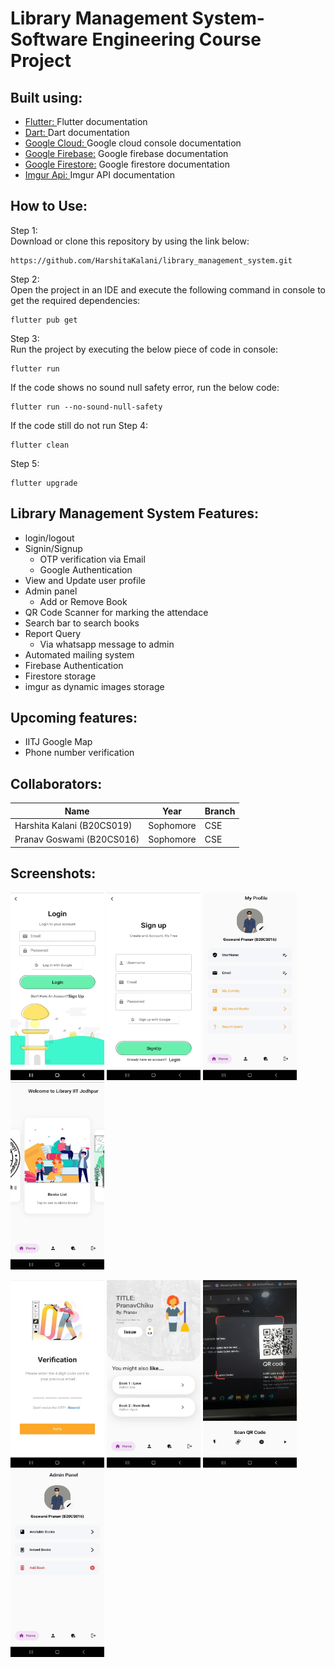 # Library Management System-Software Engineering Course Project 


## Built using:
- [Flutter: ](https://flutter.dev/docs/get-started/codelab) Flutter documentation
- [Dart: ](https://dart.dev/) Dart documentation
- [Google Cloud: ](https://console.cloud.google.com/) Google cloud console documentation
- [Google Firebase:](https://firebase.flutter.dev/docs/overview) Google firebase documentation
- [Google Firestore:](https://firebase.flutter.dev/docs/firestore/usage/) Google firestore documentation 
- [Imgur Api: ](https://imgur.com/) Imgur API documentation
## How to Use:
Step 1: \
Download or clone this repository by using the link below:
```
https://github.com/HarshitaKalani/library_management_system.git
```
Step 2: \
Open the project in an IDE and execute the following command in console to get the required dependencies:
```
flutter pub get
```
Step 3: \
Run the project by executing the below piece of code in console:
```
flutter run
```
If the code shows no sound null safety error, run the below code:
```
flutter run --no-sound-null-safety
```
If the code still do not run
Step 4: 
```
flutter clean
```
Step 5: 
```
flutter upgrade
```
## Library Management System Features:
- login/logout
- Signin/Signup 
  - OTP verification via Email
  - Google Authentication
- View and Update user profile
- Admin panel
  - Add or Remove Book
- QR Code Scanner for marking the attendace
- Search bar to search books
- Report Query
  - Via whatsapp message to admin
- Automated mailing system
- Firebase Authentication
- Firestore storage
- imgur as dynamic images storage
## Upcoming features:
- IITJ Google Map
- Phone number verification
## Collaborators:
| Name | Year | Branch|
| ------------- | ------------- | ------------- |
| Harshita Kalani (B20CS019)  | Sophomore  | CSE |
| Pranav Goswami (B20CS016) | Sophomore  | CSE |
## Screenshots:
<p float="left">
<img src = "https://github.com/HarshitaKalani/library_management_system/blob/main/LMSImages/1.jpeg" width="150" height="300">
<img src = "https://github.com/HarshitaKalani/library_management_system/blob/main/LMSImages/2.jpeg" width="150" height="300">
<img src = "https://github.com/HarshitaKalani/library_management_system/blob/main/LMSImages/5.jpeg" width="150" height="300">
<img src = "https://github.com/HarshitaKalani/library_management_system/blob/main/LMSImages/4.jpeg" width="150" height="300">
</p>
<p float="left">
<img src = "https://github.com/HarshitaKalani/library_management_system/blob/main/LMSImages/3.jpeg" width="150" height="300">
<img src = "https://github.com/HarshitaKalani/library_management_system/blob/main/LMSImages/7.jpeg" width="150" height="300">
<img src = "https://github.com/HarshitaKalani/library_management_system/blob/main/LMSImages/8.jpeg" width="150" height="300">
<img src = "https://github.com/HarshitaKalani/library_management_system/blob/main/LMSImages/6.jpeg" width="150" height="300">
</p>



